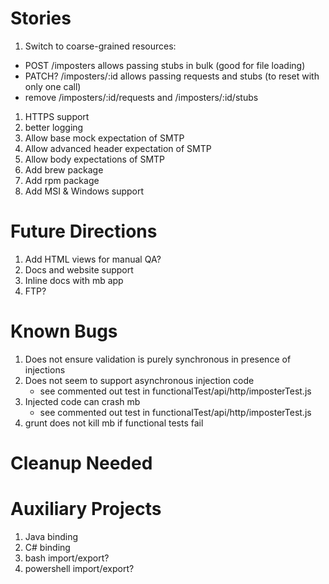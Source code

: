 Stories
=======

1. Switch to coarse-grained resources:
  - POST /imposters allows passing stubs in bulk (good for file loading)
  - PATCH? /imposters/:id allows passing requests and stubs (to reset with only one call)
  - remove /imposters/:id/requests and /imposters/:id/stubs
1. HTTPS support
2. better logging
3. Allow base mock expectation of SMTP
4. Allow advanced header expectation of SMTP
5. Allow body expectations of SMTP
6. Add brew package
7. Add rpm package
8. Add MSI & Windows support

Future Directions
=================
1. Add HTML views for manual QA?
2. Docs and website support
3. Inline docs with mb app
4. FTP?

Known Bugs
==========
1. Does not ensure validation is purely synchronous in presence of injections
2. Does not seem to support asynchronous injection code
    - see commented out test in functionalTest/api/http/imposterTest.js
2. Injected code can crash mb
    - see commented out test in functionalTest/api/http/imposterTest.js
3. grunt does not kill mb if functional tests fail

Cleanup Needed
==============

Auxiliary Projects
==================
1. Java binding
2. C# binding
3. bash import/export?
4. powershell import/export?
